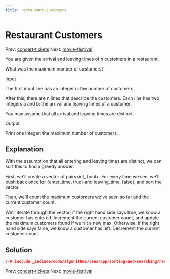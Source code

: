 ```yaml
---
title: restaurant-customers
---
```




# Restaurant Customers

Prev: [concert-tickets](concert-tickets.md) Next:
[movie-festival](movie-festival.md)

You are given the arrival and leaving times of n customers in a
restaurant.

What was the maximum number of customers?

Input

The first input line has an integer n: the number of customers.

After this, there are n lines that describe the customers. Each line has
two integers a and b: the arrival and leaving times of a customer.

You may assume that all arrival and leaving times are distinct.

Output

Print one integer: the maximum number of customers.

## Explanation

With the assumption that all entering and leaving times are distinct, we
can sort this to find a greedy answer.

First, we'll create a vector of pairs<int, bool>. For every time we
see, we'll push back once for {enter_time, true} and leaving_time,
false}, and sort the vector.

Then, we'll count the maximum customers we've seen so far and the
current customer count.

We'll iterate through the vector; if the right hand side says true, we
know a customer has entered. Increment the current customer count, and
update the maximum customers found if we hit a new max. Otherwise, if
the right hand side says false, we know a customer has left. Decrement
the current customer count.

## Solution

```cpp
{{# include _include/code/algorithms/cses/cpp/sorting-and-searching/restaurant-customers.cc }}
```

Prev: [concert-tickets](concert-tickets.md) Next:
[movie-festival](movie-festival.md)
